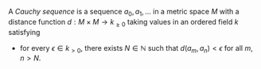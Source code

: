 A *Cauchy sequence* is a sequence $a_0, a_1, \ldots$ in a metric space $M$ with a distance function $d: M \times M \to k_{\geq 0}$ taking values in an ordered field $k$ satisfying

- for every $\epsilon \in k_{> 0}$, there exists $N \in \mathbb{N}$ such that $d(a_m, a_n) < \epsilon$ for all $m, n > N$.
